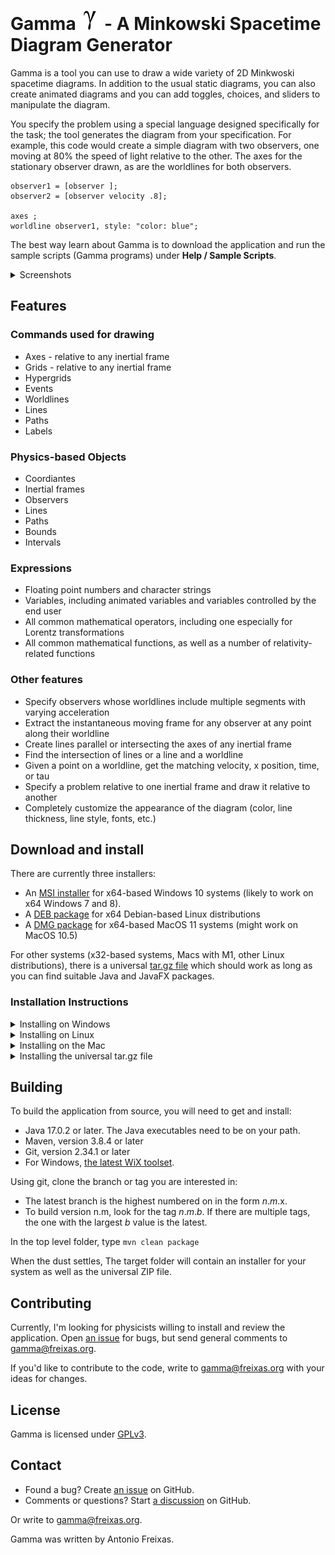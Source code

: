 # Gamma ![Gamma Symbol](../src/main/icons/gamma-icon-32x32.png) - A Minkowski Spacetime Diagram Generator 

Gamma is a  tool you can use to draw a wide variety of 2D Minkwoski spacetime diagrams.
In addition to the usual static diagrams, you can also create animated diagrams and
you can add toggles, choices, and sliders to manipulate the diagram.

You specify the problem using a special language designed specifically for the
task; the tool generates the diagram from your specification. For example, this 
code would create a simple diagram with two observers, one moving at 80% the 
speed of light relative to the other. The axes for the stationary observer drawn,
as are the worldlines for both observers.

```
observer1 = [observer ];
observer2 = [observer velocity .8];

axes ;
worldline observer1, style: "color: blue";
```

The best way learn about Gamma is to download the application and run the sample
scripts (Gamma programs) under **Help / Sample Scripts**.

<details><summary>Screenshots</summary>

![Screenshot 1](../src/excluded/screenshots/img1.png)

![Screenshot 2](../src/excluded/screenshots/img2.png)

![Screenshot 3](../src/excluded/screenshots/img3.png)

![Screenshot 4](../src/excluded/screenshots/img4.png)
</details>

## Features

### Commands used for drawing 

 - Axes - relative to any inertial frame
 - Grids - relative to any inertial frame
 - Hypergrids
 - Events
 - Worldlines
 - Lines
 - Paths
 - Labels 

### Physics-based Objects

- Coordiantes
- Inertial frames
- Observers
- Lines
- Paths
- Bounds
- Intervals

### Expressions

- Floating point numbers and character strings
- Variables, including animated variables and variables controlled by the end user
- All common mathematical operators, including one especially for Lorentz transformations
- All common mathematical functions, as well as a number of relativity-related functions

### Other features

- Specify observers whose worldlines include multiple segments with varying acceleration
- Extract the instantaneous moving frame for any observer at any point along their worldline
- Create lines parallel or intersecting the axes of any inertial frame
- Find the intersection of lines or a line and a worldline
- Given a point on a worldline, get the matching velocity, x position, time, or tau
- Specify a problem relative to one inertial frame and draw it relative to another
- Completely customize the appearance of the diagram (color, line thickness, line style, fonts, etc.)

## Download and install

There are currently three installers:

- An [MSI installer](https://github.com/freixas/gamma/releases/download/1.0.1/gamma-1.0.1.msi) for x64-based Windows 10 systems (likely to work on x64 Windows 7 and 8).
- A [DEB package](https://github.com/freixas/gamma/releases/download/1.0.1/gamma_1.0.1-1_amd64.deb) for x64 Debian-based Linux distributions
- A [DMG package](https://github.com/freixas/gamma/releases/download/1.0.1/gamma-1.0.1.dmg) for x64-based MacOS 11 systems (might work on MacOS 10.5)

For other systems (x32-based systems, Macs with M1, other Linux distributions), 
there is a universal [tar.gz file](https://github.com/freixas/gamma/releases/download/1.0.1/gamma-1.0.1.tar.gz) which should work as long as you can find
suitable Java and JavaFX packages. 

### Installation Instructions

<details><summary>Installing on Windows</summary>

- Download the file.
- In Explorer, double-click on the MSI file. Follow the prompts.

</details> 

<details><summary>Installing on Linux</summary>

- Download the file.
- In the Linux file manager, double-click on the DEB file. Follow the prompts.

Alternately, from a terminal window, type:

`sudo apt install <path-to-DEB-file>`

</details>

<details><summary>Installing on the Mac</summary>

- Download the file.
- In Finder, double-click on the DMG file. Follow the prompts and move the gamma icon into the Applications folder.

**IMPORTANT:** Because I am not willing to pay Apple $99/year to sign and notarize my open-source
software, the application will appear to install properly, but will complain about
being "damaged" and won't run.

To run the application, you will need to bring up a terminal window and enter
these commands:

```
cd /Applications
sudo xattr -r -d com.apple.quarantine gamma.app
```

</details>

<details><summary>Installing the universal tar.gz file</summary>

To install the universal tar.gz file, you will need to know how to:

- Enter DOS (Windows) or shell (Mac/Linux) commands.
- Define a persistent environment variable.
- Unpack a tar.gz file.
- Add a path to the PATH environment variable.

<details><summary>Install Java</summary>

Download and install Java JDK 17.0.2 (or later) from 

https://www.oracle.com/java/technologies/downloads

This is also called "Java SE Development Kit 17.0.2". The page includes a link
to installation instructions in the section on "Release Information".

There are also open source versions at https://jdk.java.net/17.
These versions don't include installers or even installation instructions.

To verify that Java is installed properly, type: 

`java --version` 

in a cmd.exe or terminal window. This should output something starting with 

`java version "17.0.2"`.

Make sure that the JAVA_HOME variable is set. Using a terminal window, enter:

  `echo %JAVA_HOME%` (Windows)

  `echo $JAVA_HOME` (Mac/Linux)

If this does not display path, set JAVA_HOME to the path where Java
was installed. On Windows, locate the top of the Java installation (usually
something like C:\Program Files\Java\<version>). Then, in a terminal window,
type:

`setx JAVA_HOME "C:\Program Files\Java\<version>"`

On Mac/Linux, use the "which" command in a terminal window to find the java
executable:

`which java`

Remove "/bin" from the path. This should be your JAVA_HOME value. You will need
to set it in whatever profile file you are using: ~/.bash_profile, ~/.profile,
or others. In this file, enter:

`JAVA_HOME="<path>"`

You may have to log out/in to make this effective.
</details>

<details><summary>Install JavaFX</summary>

Download and install JavaFX 17.0.2 [LTS] (or later) from

https://gluonhq.com/products/javafx/

(for Type, select SDK)

The download should be a ZIP file. You can place the javafx-sdk-17.0.2
folder anywhere.

You will need to create a JAVAFX_HOME environment variable. The JAVAFX_HOME path
should point to the top of the unpacked ZIP file.
</details>

<details><summary>Install Gamma</summary>

Unzip the Gamma installation package to any location. If you unpacked the file
into <some path>, then add `<some path>\app` (Windows) or `<some path>/app` (Mac/
Linux) to your PATH.
</details>

<details><summary>Running Gamma</summary>

To run Gamma from a terminal window, enter:

`gamma.bat` (Windows)
`gamma` (Mac/Linux)

You may be able to link the command to a desktop icon to make it more
convenient to run. You may still see a brief appearance of a terminal window.
</details>
</details>

## Building

To build the application from source, you will need to get and install:

- Java 17.0.2 or later. The Java executables need to be on your path.
- Maven, version 3.8.4 or later
- Git, version 2.34.1 or later
- For Windows, [the latest WiX toolset](https://wixtoolset.org/releases/).

Using git, clone the branch or tag you are interested in:

- The latest branch is the highest numbered on in the form _n_._m_.x.
- To build version n.m, look for the tag _n_._m_._b_. If there are multiple tags, the one with the largest _b_ value is the latest.

In the top level folder, type `mvn clean package`

When the dust settles, The target folder will contain an installer for your system
as well as the universal ZIP file.

## Contributing

Currently, I'm looking for physicists willing to install and review the 
application. Open [an issue](https://github.com/freixas/gamma/issues) for bugs, 
but send general comments to [gamma@freixas.org](mailto://gamma@freixas.org).

If you'd like to contribute to the code, write to [gamma@freixas.org](mailto://gamma@freixas.org)
with your ideas for changes.

## License

Gamma is licensed under [GPLv3](https://www.gnu.org/licenses/gpl-3.0.en.html). 

## Contact

- Found a bug? Create [an issue](https://github.com/freixas/gamma/issues) on GitHub.
- Comments or questions? Start [a discussion](https://github.com/freixas/gamma/discussions) on GitHub.

Or write to [gamma@freixas.org](mailto://gamma@freixas.org).

Gamma was written by Antonio Freixas.
